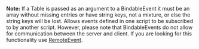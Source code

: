 **Note:** If a Table is passed as an argument to a BindableEvent it must be an array without missing entries or have string keys, not a mixture, or else the string keys will be lost. Allows events defined in one script to be subscribed to by another script. However, please note that BindableEvents do not allow for communication between the server and client. If you are looking for this functionality use [RemoteEvent](https://developer.roblox.com/en-us/api-reference/class/RemoteEvent).